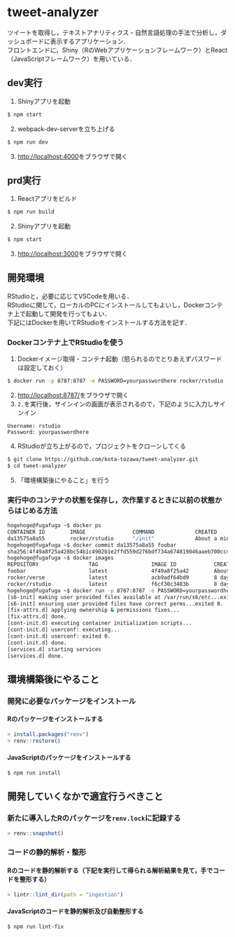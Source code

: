 # tweet-analyzer
ツイートを取得し，テキストアナリティクス・自然言語処理の手法で分析し，ダッシュボードに表示するアプリケーション．\
フロントエンドに，Shiny（RのWebアプリケーションフレームワーク）とReact（JavaScriptフレームワーク）を用いている．

## dev実行
1. Shinyアプリを起動
```bash
$ npm start
```
2. webpack-dev-serverを立ち上げる
```bash
$ npm run dev
```
3. [http://localhost:4000](http://localhost:4000)をブラウザで開く
## prd実行
1. Reactアプリをビルド
```bash
$ npm run build
```
2. Shinyアプリを起動
```bash
$ npm start
```
3. [http://localhost:3000](http://localhost:3000)をブラウザで開く
## 開発環境
RStudioと，必要に応じてVSCodeを用いる．\
RStudioに関して，ローカルのPCにインストールしてもよいし，Dockerコンテナ上で起動して開発を行ってもよい．\
下記にはDockerを用いてRStudioをインストールする方法を記す．

### Dockerコンテナ上でRStudioを使う
1. Dockerイメージ取得・コンテナ起動（怒られるのでとりあえずパスワードは設定しておく）
```bash
$ docker run -p 8787:8787 -e PASSWORD=yourpasswordhere rocker/rstudio
```
2. [http://localhost:8787/](http://localhost:8787/)をブラウザで開く
3. `2.`を実行後，サインインの画面が表示されるので，下記のように入力しサインイン
```
Username: rstudio
Password: yourpasswordhere
```
4. RStudioが立ち上がるので，プロジェクトをクローンしてくる
```bash
$ git clone https://github.com/kota-tozawa/tweet-analyzer.git
$ cd tweet-analyzer
```
5. 「環境構築後にやること」を行う
### 実行中のコンテナの状態を保存し，次作業するときに以前の状態からはじめる方法
```bash
hogehoge@fugafuga ~$ docker ps
CONTAINER ID        IMAGE               COMMAND             CREATED              STATUS              PORTS                    NAMES
da13575a8a55        rocker/rstudio      "/init"             About a minute ago   Up About a minute   0.0.0.0:8787->8787/tcp   interesting_williams
hogehoge@fugafuga ~$ docker commit da13575a8a55 foobar
sha256:4f49a8f25a428bc54b1c4902b1e2ffd559d276bdf734a674819046aaeb700cc4
hogehoge@fugafuga ~$ docker images
REPOSITORY                TAG                 IMAGE ID            CREATED              SIZE
foobar                    latest              4f49a8f25a42        About a minute ago   1.9GB
rocker/verse              latest              acb9adf64bd9        8 days ago           3.62GB
rocker/rstudio            latest              f6cf30c3483b        8 days ago           1.9GB
hogehoge@fugafuga ~$ docker run -p 8787:8787 -e PASSWORD=yourpasswordhere foobar
[s6-init] making user provided files available at /var/run/s6/etc...exited 0.
[s6-init] ensuring user provided files have correct perms...exited 0.
[fix-attrs.d] applying ownership & permissions fixes...
[fix-attrs.d] done.
[cont-init.d] executing container initialization scripts...
[cont-init.d] userconf: executing...
[cont-init.d] userconf: exited 0.
[cont-init.d] done.
[services.d] starting services
[services.d] done.
```

## 環境構築後にやること
### 開発に必要なパッケージをインストール
#### Rのパッケージをインストールする
```R
> install.packages("renv")
> renv::restore()
```
#### JavaScriptのパッケージをインストールする
```bash
$ npm run install
```

## 開発していくなかで適宜行うべきこと
### 新たに導入したRのパッケージを`renv.lock`に記録する
```R
> renv::snapshot()
```
### コードの静的解析・整形
#### Rのコードを静的解析する（下記を実行して得られる解析結果を見て，手でコードを整形する）
```R
> lintr::lint_dir(path = "ingestion")
```
#### JavaScriptのコードを静的解析及び自動整形する
```bash
$ npm run lint-fix
```